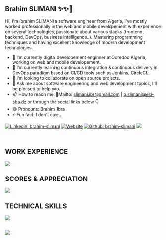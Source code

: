 ## Brahim SLIMANI  ✨✨👋

Hi, I'm Ibrahim SLIMANI a software engineer from Algeria, I've mostly worked professionally in the web and mobile developement with experience on several technologies, passionate about various stacks (frontend, backend, DevOps, business intelligence..). Mastering programming techniques and having excellent knowledge of modern development technologies.

- 🔭 I’m currently digital developement enginner at Ooredoo Algeria, working on web and mobile developement.
- 🌱 I’m currently learning continuous integration & continuous delivery in DevOps paradigm based on CI/CD tools such as Jenkins, CircleCI.. 
- 👯 I’m looking to collaborate on open source projects.
- 💬 Ask me about software engineering and web development topics, I'll be pleased to help you. 
- 📫 How to reach me: 📧Mailto: [slimani.ibr@gmail.com](slimani.ibr@gmail.com) | [b.slimani@esi-sba.dz](b.slimani@esi-sba.dz) or through the social links below 👇
- 😄 Pronouns: Brahim, Ibra
- ⚡ Fun fact: I don't care..

<!-- CONTACT LINKS -->
[![Linkedin: brahim-slimani](https://img.shields.io/badge/-ibrahim.slimani-blue?style=flat&logo=Linkedin&logoColor=white&link=https://www.linkedin.com/in/brahim-slimani/)](https://www.linkedin.com/in/brahim-slimani/)
[![Website](https://img.shields.io/badge/-portfolio-red?style=flat&logo=appveyor&logoColor=white&link=https://slimani-ibrahim.github.io/profile/)](https://slimani-ibrahim.github.io/profile/)
[![Github: brahim-slimani](https://img.shields.io/badge/-ibrahim.slimani-success?style=flat&logo=Github&logoColor=white&link=https://github.com/Slimani-Ibrahim)](https://github.com/Slimani-Ibrahim)
![](https://visitor-badge.glitch.me/badge?page_id=slimani-ibrahim)

<br/>

## WORK EXPERIENCE

<img src="https://cr-ss-service.azurewebsites.net/api/ScreenShot?widget=work-experience&username=slimani-ibrahim&branding=false&style=color:grey"></img>
<br/>

## SCORES & APPRECIATION

<img src="https://cr-ss-service.azurewebsites.net/api/ScreenShot?widget=summary&username=slimani-ibrahim&branding=false"></img>
<br/>

## TECHNICAL SKILLS 

<img src="https://cr-skills-chart-widget.azurewebsites.net/api/api?username=slimani-ibrahim&branding=false&show-other-skills=true&bg=1e1e1e"></img>

<br/>
<div> 
<img src="https://github-readme-stats.vercel.app/api/top-langs/?username=slimani-ibrahim&layout=compact&theme=dracula">
<!-- <img src="https://github-readme-stats.vercel.app/api?username=slimani-ibrahim&show_icons=true&theme=dracula&count_private=true" width="420"> -->
</div>

<!--START_SECTION:waka-->

<!--END_SECTION:waka-->
